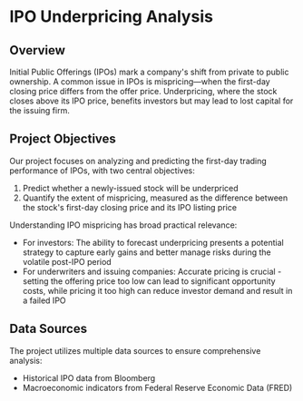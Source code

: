 # IPO Underpricing Analysis

## Overview

Initial Public Offerings (IPOs) mark a company's shift from private to public ownership. A common issue in IPOs is mispricing—when the first-day closing price differs from the offer price. Underpricing, where the stock closes above its IPO price, benefits investors but may lead to lost capital for the issuing firm.

## Project Objectives

Our project focuses on analyzing and predicting the first-day trading performance of IPOs, with two central objectives:

1. Predict whether a newly-issued stock will be underpriced
2. Quantify the extent of mispricing, measured as the difference between the stock's first-day closing price and its IPO listing price

Understanding IPO mispricing has broad practical relevance:
- For investors: The ability to forecast underpricing presents a potential strategy to capture early gains and better manage risks during the volatile post-IPO period
- For underwriters and issuing companies: Accurate pricing is crucial - setting the offering price too low can lead to significant opportunity costs, while pricing it too high can reduce investor demand and result in a failed IPO

## Data Sources

The project utilizes multiple data sources to ensure comprehensive analysis:
- Historical IPO data from Bloomberg
- Macroeconomic indicators from Federal Reserve Economic Data (FRED)



